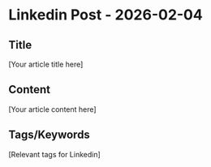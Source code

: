 # Linkedin Post - 2026-02-04

## Title
[Your article title here]

## Content
[Your article content here]

## Tags/Keywords
[Relevant tags for Linkedin]
